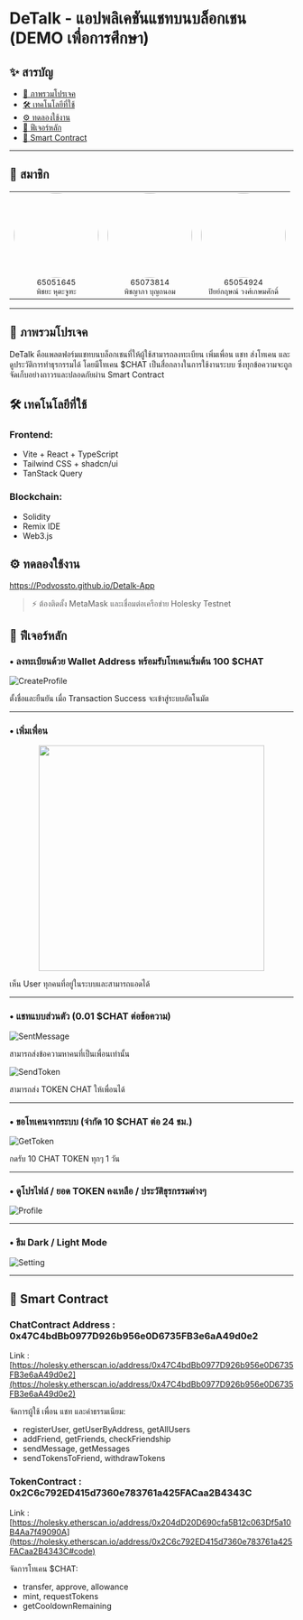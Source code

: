 # DeTalk - แอปพลิเคชันแชทบนบล็อกเชน (DEMO เพื่อการศึกษา)

## ✨ สารบัญ

- [📄 ภาพรวมโปรเจค](#📄-ภาพรวมโปรเจค)
- [🛠️ เทคโนโลยีที่ใช้](#🛠️-เทคโนโลยที่ใช้)
- [⚙️ ทดลองใช้งาน](#⚙️-ทดลองใช้งาน)
- [🔹 ฟีเจอร์หลัก](#🔹-ฟีเจอร์หลัก)
- [🚀 Smart Contract](#🚀-smart-contract)

---
## 📄 สมาชิก

<table align="center">
  <tr>
    <td align="center">
      <img src="src/pictures/PitchayaProfile.jpg" width="150" height="150" style="object-fit: cover; border-radius: 50%; overflow: hidden;"><br>
      <sub>65051645<br>พิชยะ หุตะจูฑะ</sub>
    </td>
    <td align="center">
      <img src="src/pictures/PitchayapaProfile.jpg" width="150" height="150" style="object-fit: cover; border-radius: 50%; overflow: hidden;"><br>
      <sub>65073814<br>พิชญาภา บุญถนอม</sub>
    </td>
    <td align="center">
      <img src="src/pictures/PiyakitProfile.jpg" width="150" height="150" style="object-fit: cover; border-radius: 50%; overflow: hidden;"><br>
      <sub>65054924<br>ปิยย์กฤษณ์ วงศ์เกษมศักดิ์</sub>
    </td>
  </tr>
</table>


---
## 📄 ภาพรวมโปรเจค

DeTalk คือแพลตฟอร์มแชทบนบล็อกเชนที่ให้ผู้ใช้สามารถลงทะเบียน เพิ่มเพื่อน แชท ส่งโทเคน และดูประวัติการทำธุรกรรมได้ โดยมีโทเคน $CHAT เป็นสื่อกลางในการใช้งานระบบ ซึ่งทุกข้อความจะถูกจัดเก็บอย่างถาวรและปลอดภัยผ่าน Smart Contract

## 🛠️ เทคโนโลยีที่ใช้

### Frontend:

- Vite + React + TypeScript
- Tailwind CSS + shadcn/ui
- TanStack Query

### Blockchain:

- Solidity
- Remix IDE
- Web3.js

## ⚙️ ทดลองใช้งาน

https://Podvossto.github.io/Detalk-App

> ⚡ ต้องติดตั้ง MetaMask และเชื่อมต่อเครือข่าย Holesky Testnet

## 🔹 ฟีเจอร์หลัก

### • ลงทะเบียนด้วย Wallet Address พร้อมรับโทเคนเริ่มต้น 100 $CHAT  
![CreateProfile](src/pictures/Screenshot/CreateProfile.png)
<p>ตั้งชื่อและยืนยัน เมื่อ Transaction Success จะเข้าสู่ระบบอัตโนมัต</p>

---

### • เพิ่มเพื่อน  
<p align="center">
  <img src="src/pictures/Screenshot/AllUser.png" width="400px" />
</p>
<p>เห็น User ทุกคนที่อยู่ในระบบและสามารถแอดได้</p>

---

### • แชทแบบส่วนตัว (0.01 $CHAT ต่อข้อความ)  
![SentMessage](src/pictures/Screenshot/SentMessage.png)
<p>สามารถส่งข้อความหาคนที่เป็นเพื่อนเท่านั้น</p>

![SendToken](src/pictures/Screenshot/SendToken.png)
<p>สามารถส่ง TOKEN CHAT ให้เพื่อนได้</p>

---

### • ขอโทเคนจากระบบ (จำกัด 10 $CHAT ต่อ 24 ชม.)  
![GetToken](src/pictures/Screenshot/GetToken.png)
<p>กดรับ 10 CHAT TOKEN ทุกๆ 1 วัน</p>

---

### • ดูโปรไฟล์ / ยอด TOKEN คงเหลือ / ประวัติธุรกรรมต่างๆ  
![Profile](src/pictures/Screenshot/Profile.png)

---

### • ธีม Dark / Light Mode  
![Setting](src/pictures/Screenshot/Setting.png)

---

## 🚀 Smart Contract

### ChatContract Address : 0x47C4bdBb0977D926b956e0D6735FB3e6aA49d0e2

Link : [https://holesky.etherscan.io/address/0x47C4bdBb0977D926b956e0D6735FB3e6aA49d0e2](https://holesky.etherscan.io/address/0x47C4bdBb0977D926b956e0D6735FB3e6aA49d0e2)

จัดการผู้ใช้ เพื่อน แชท และค่าธรรมเนียม:

- registerUser, getUserByAddress, getAllUsers
- addFriend, getFriends, checkFriendship
- sendMessage, getMessages
- sendTokensToFriend, withdrawTokens

### TokenContract : 0x2C6c792ED415d7360e783761a425FACaa2B4343C

Link : [https://holesky.etherscan.io/address/0x204dD20D690cfa5B12c063Df5a10B4Aa7f49090A](https://holesky.etherscan.io/address/0x2C6c792ED415d7360e783761a425FACaa2B4343C#code)

จัดการโทเคน $CHAT:

- transfer, approve, allowance
- mint, requestTokens
- getCooldownRemaining
